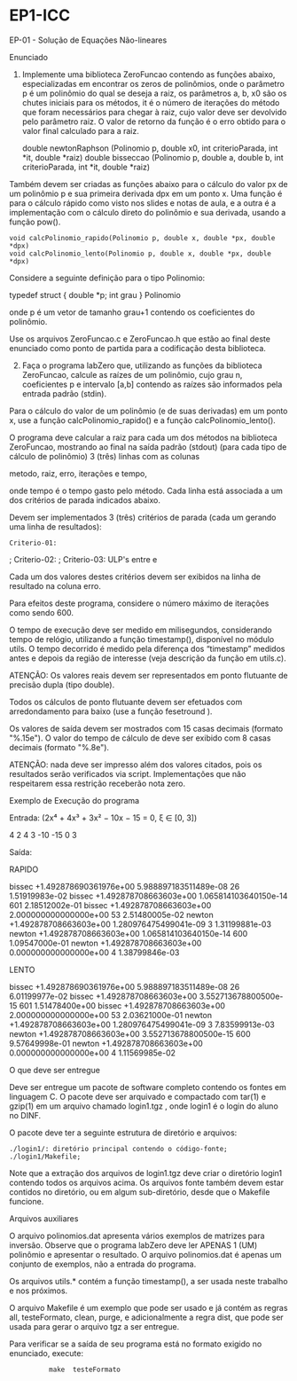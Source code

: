 # EP1-ICC
EP-01 - Solução de Equações Não-lineares

Enunciado

1. Implemente uma biblioteca ZeroFuncao contendo as funções abaixo, especializadas em encontrar os zeros de polinômios, onde o parâmetro p é um polinômio do qual se deseja a raiz, os parâmetros a, b, x0 são os chutes iniciais para os métodos, it é o número de iterações do método que foram necessários para chegar à raiz, cujo valor deve ser devolvido pelo parâmetro raiz. O valor de retorno da função é o erro obtido para o valor final calculado para a raiz.

    double newtonRaphson (Polinomio p, double x0, int criterioParada, int *it, double *raiz)
    double bisseccao (Polinomio p, double a, double b, int criterioParada, int *it, double *raiz)

Também devem ser criadas as funções abaixo para o cálculo do valor px de um polinômio p e sua primeira derivada dpx em um ponto x.
Uma função é para o cálculo rápido como visto nos slides e notas de aula, e a outra é a implementação com o
cálculo direto do polinômio e sua derivada, usando a função pow().

    void calcPolinomio_rapido(Polinomio p, double x, double *px, double *dpx)
    void calcPolinomio_lento(Polinomio p, double x, double *px, double *dpx)

Considere a seguinte definição para o tipo Polinomio:

typedef struct { double *p; int grau } Polinomio

onde p é um vetor de tamanho grau+1 contendo os coeficientes do polinômio.

Use os arquivos ZeroFuncao.c e ZeroFuncao.h que estão ao final deste enunciado como ponto de partida para a codificação desta biblioteca.

2. Faça o programa labZero que, utilizando as funções da biblioteca ZeroFuncao, calcule as raízes de um polinômio, cujo grau n, coeficientes p e intervalo [a,b] contendo as raízes são informados pela entrada padrão (stdin). 

Para o cálculo do valor de um polinômio (e de suas derivadas) em um ponto x, use a função calcPolinomio_rapido() e a função calcPolinomio_lento().

O programa deve calcular a raiz para cada um dos métodos na biblioteca ZeroFuncao, mostrando ao final na saída padrão (stdout) (para cada tipo de cálculo de polinômio)  3 (três)  linhas com as colunas

metodo, raiz, erro, iterações e tempo,

onde tempo é o tempo gasto pelo método. Cada linha está associada a um dos critérios de parada indicados abaixo.

 

Devem ser implementados 3 (três) critérios de parada (cada um gerando uma linha de resultados):

    Criterio-01:

;
Criterio-02:
;
Criterio-03: ULP's entre
e

Cada um dos valores destes critérios devem ser exibidos na linha de resultado na coluna erro.

Para efeitos deste programa, considere o número máximo de iterações como sendo 600.

O tempo de execução deve ser medido em milisegundos, considerando tempo de relógio, utilizando a função timestamp(), disponível no módulo utils. O tempo decorrido é medido pela diferença dos “timestamp” medidos antes e depois da região de interesse (veja descrição da função em utils.c).

ATENÇÃO: Os valores reais devem ser representados em ponto flutuante de precisão dupla (tipo double).

Todos os cálculos de ponto flutuante devem ser efetuados com arredondamento para baixo (use a função  fesetround ).

Os valores de saída devem ser mostrados com 15  casas decimais (formato "%.15e"). O valor do tempo de cálculo de deve ser exibido com 8 casas decimais (formato "%.8e").

ATENÇÃO: nada deve ser impresso além dos valores citados, pois os resultados serão verificados via script. Implementações que não respeitarem essa restrição receberão nota zero.

Exemplo de Execução do programa

Entrada: (2x⁴ + 4x³ + 3x² − 10x − 15 = 0, ξ ∈ [0, 3])

4
2 4 3 -10 -15
0 3

Saída:

RAPIDO

bissec  +1.492878690361976e+00 5.988897183511489e-08   26  1.51919983e-02
bissec  +1.492878708663603e+00 1.065814103640150e-14  601  2.18512002e-01
bissec  +1.492878708663603e+00 2.000000000000000e+00   53  2.51480005e-02
newton  +1.492878708663603e+00 1.280976475499041e-09    3  1.31199881e-03
newton  +1.492878708663603e+00 1.065814103640150e-14  600  1.09547000e-01
newton  +1.492878708663603e+00 0.000000000000000e+00    4  1.38799846e-03

LENTO

bissec  +1.492878690361976e+00 5.988897183511489e-08   26  6.01199977e-02
bissec  +1.492878708663603e+00 3.552713678800500e-15  601  1.51478400e+00
bissec  +1.492878708663603e+00 2.000000000000000e+00   53  2.03621000e-01
newton  +1.492878708663603e+00 1.280976475499041e-09    3  7.83599913e-03
newton  +1.492878708663603e+00 3.552713678800500e-15  600  9.57649998e-01
newton  +1.492878708663603e+00 0.000000000000000e+00    4  1.11569985e-02

 

O que deve ser entregue

Deve ser entregue um pacote de software completo contendo os fontes em linguagem C. O pacote deve ser arquivado e compactado com tar(1) e gzip(1) em um arquivo chamado login1.tgz , onde login1 é o login do aluno no DINF.

O pacote deve ter a seguinte estrutura de diretório e arquivos:

    ./login1/: diretório principal contendo o código-fonte;
    ./login1/Makefile;

Note que a extração dos arquivos de login1.tgz deve criar o diretório login1 contendo todos os arquivos acima. Os arquivos fonte também devem estar contidos no diretório, ou em algum sub-diretório, desde que o Makefile funcione.

Arquivos auxiliares 

O arquivo polinomios.dat apresenta vários exemplos de matrizes para inversão.  Observe  que o programa labZero deve ler APENAS 1 (UM) polinômio e  apresentar o resultado. O arquivo polinomios.dat  é apenas um conjunto de exemplos, não a entrada do programa.

Os arquivos utils.* contém a função timestamp(), a ser usada neste trabalho e nos próximos.

O arquivo Makefile é um exemplo que pode ser usado e já contém as regras all, testeFormato, clean, purge, e adicionalmente a regra dist, que pode ser usada para gerar o arquivo tgz a ser entregue.

Para verificar se a saída de seu programa está no formato exigido no enunciado, execute:

              make  testeFormato